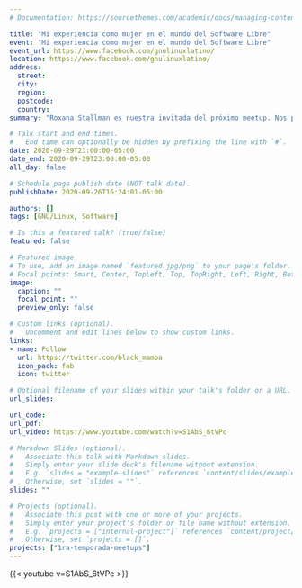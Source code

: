 ```yaml
---
# Documentation: https://sourcethemes.com/academic/docs/managing-content/

title: "Mi experiencia como mujer en el mundo del Software Libre"
event: "Mi experiencia como mujer en el mundo del Software Libre"
event_url: https://www.facebook.com/gnulinuxlatino/
location: https://www.facebook.com/gnulinuxlatino/
address:
  street:
  city:
  region:
  postcode:
  country:
summary: "Roxana Stallman es nuestra invitada del próximo meetup. Nos platicará acerca de su experiencia en el mundo del Software Libre y cómo puede apoyarte para tus estudios y trabajo actual."

# Talk start and end times.
#   End time can optionally be hidden by prefixing the line with `#`.
date: 2020-09-29T21:00:00-05:00
date_end: 2020-09-29T23:00:00-05:00
all_day: false

# Schedule page publish date (NOT talk date).
publishDate: 2020-09-26T16:24:01-05:00

authors: []
tags: [GNU/Linux, Software]

# Is this a featured talk? (true/false)
featured: false

# Featured image
# To use, add an image named `featured.jpg/png` to your page's folder.
# Focal points: Smart, Center, TopLeft, Top, TopRight, Left, Right, BottomLeft, Bottom, BottomRight.
image:
  caption: ""
  focal_point: ""
  preview_only: false

# Custom links (optional).
#   Uncomment and edit lines below to show custom links.
links:
- name: Follow
  url: https://twitter.com/black_mamba
  icon_pack: fab
  icon: twitter

# Optional filename of your slides within your talk's folder or a URL.
url_slides:

url_code:
url_pdf:
url_video: https://www.youtube.com/watch?v=S1AbS_6tVPc

# Markdown Slides (optional).
#   Associate this talk with Markdown slides.
#   Simply enter your slide deck's filename without extension.
#   E.g. `slides = "example-slides"` references `content/slides/example-slides.md`.
#   Otherwise, set `slides = ""`.
slides: ""

# Projects (optional).
#   Associate this post with one or more of your projects.
#   Simply enter your project's folder or file name without extension.
#   E.g. `projects = ["internal-project"]` references `content/project/deep-learning/index.md`.
#   Otherwise, set `projects = []`.
projects: ["1ra-temporada-meetups"]
---
```


{{< youtube v=S1AbS_6tVPc >}}